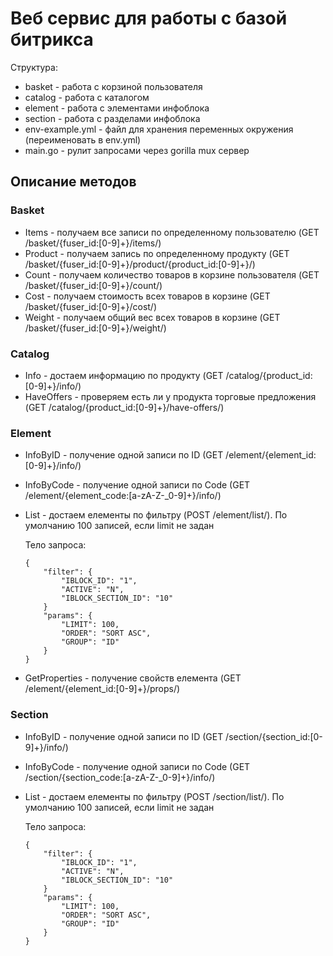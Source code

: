 # Веб сервис для работы с базой битрикса
Структура:
- basket - работа с корзиной пользователя
- catalog - работа с каталогом
- element - работа с элементами инфоблока
- section - работа с разделами инфоблока
- env-example.yml - файл для хранения переменных окружения (переименовать в env.yml)
- main.go - рулит запросами через gorilla mux сервер
## Описание методов
### Basket
- Items - получаем все записи по определенному пользователю (GET /basket/{fuser_id:[0-9]+}/items/)
- Product - получаем запись по определенному продукту (GET /basket/{fuser_id:[0-9]+}/product/{product_id:[0-9]+}/)
- Count - получаем количество товаров в корзине пользователя (GET /basket/{fuser_id:[0-9]+}/count/)
- Cost - получаем стоимость всех товаров в корзине (GET /basket/{fuser_id:[0-9]+}/cost/)
- Weight - получаем общий вес всех товаров в корзине (GET /basket/{fuser_id:[0-9]+}/weight/)
### Catalog
- Info - достаем информацию по продукту (GET /catalog/{product_id:[0-9]+}/info/)
- HaveOffers - проверяем есть ли у продукта торговые предложения (GET /catalog/{product_id:[0-9]+}/have-offers/)
### Element
- InfoByID - получение одной записи по ID (GET /element/{element_id:[0-9]+}/info/)
- InfoByCode - получение одной записи по Code (GET /element/{element_code:[a-zA-Z-_0-9]+}/info/)
- List - достаем елементы по фильтру (POST /element/list/). По умолчанию 100 записей, если limit не задан
    
    Тело запроса:
    ```
    {
	    "filter": {
		    "IBLOCK_ID": "1",
		    "ACTIVE": "N",
		    "IBLOCK_SECTION_ID": "10"
	    }
        "params": {
            "LIMIT": 100,
            "ORDER": "SORT ASC",
            "GROUP": "ID"
        }
    }
    ```
- GetProperties - получение свойств елемента (GET /element/{element_id:[0-9]+}/props/)
### Section
- InfoByID - получение одной записи по ID (GET /section/{section_id:[0-9]+}/info/)
- InfoByCode - получение одной записи по Code (GET /section/{section_code:[a-zA-Z-_0-9]+}/info/)
- List - достаем елементы по фильтру (POST /section/list/). По умолчанию 100 записей, если limit не задан
    
    Тело запроса:
    ```
    {
	    "filter": {
		    "IBLOCK_ID": "1",
		    "ACTIVE": "N",
		    "IBLOCK_SECTION_ID": "10"
	    }
        "params": {
            "LIMIT": 100,
            "ORDER": "SORT ASC",
            "GROUP": "ID"
        }
    }
    ```